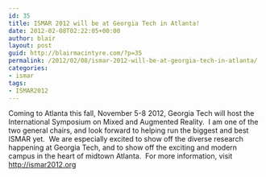```yaml
---
id: 35
title: ISMAR 2012 will be at Georgia Tech in Atlanta!
date: 2012-02-08T02:22:05+00:00
author: blair
layout: post
guid: http://blairmacintyre.com/?p=35
permalink: /2012/02/08/ismar-2012-will-be-at-georgia-tech-in-atlanta/
categories:
- ismar
tags:
- ISMAR2012
---
```


Coming to Atlanta this fall, November 5-8 2012, Georgia Tech will host the International Symposium on Mixed and Augmented Reality.  I am one of the two general chairs, and look forward to helping run the biggest and best ISMAR yet.  We are especially excited to show off the diverse research happening at Georgia Tech, and to show off the exciting and modern campus in the heart of midtown Atlanta.  For more information, visit http://ismar2012.org
